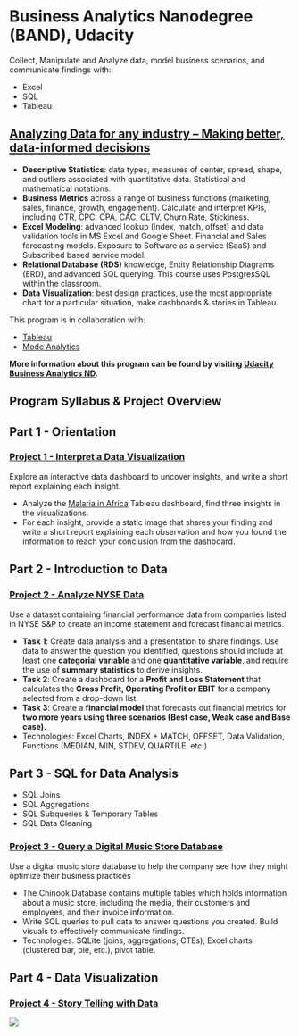 # Business Analytics Nanodegree (BAND), Udacity
Collect, Manipulate and Analyze data, model business scenarios, and communicate findings with:
* Excel
* SQL
* Tableau

## [Analyzing Data for any industry – Making better, data-informed decisions](https://github.com/phphoebe/udacity-band-projects/blob/master/Business%2BAnalytics%2BNanodegree%2BProgram%2BSyllabus%2B2.0.pdf)

* **Descriptive Statistics**: data types, measures of center, spread, shape, and outliers associated with quantitative data. Statistical and mathematical notations. 
* **Business Metrics** across a range of business functions (marketing, sales, finance, growth, engagement). Calculate and interpret KPIs, including CTR, CPC, CPA, CAC, CLTV, Churn Rate, Stickiness. 
* **Excel Modeling**: advanced lookup (index, match, offset) and data validation tools in MS Excel and Google Sheet. Financial and Sales forecasting models. Exposure to Software as a service (SaaS) and Subscribed based service model. 
* **Relational Database (RDS)** knowledge, Entity Relationship Diagrams (ERD), and advanced SQL querying. This course uses PostgresSQL within the classroom. 
* **Data Visualization**: best design practices, use the most appropriate chart for a particular situation, make dashboards & stories in Tableau. 

This program is in collaboration with:
* [Tableau](https://www.tableau.com/)
* [Mode Analytics](https://mode.com/)

**More information about this program can be found by visiting [Udacity Business Analytics ND](https://www.udacity.com/course/business-analytics-nanodegree--nd098).**


## Program Syllabus & Project Overview

## Part 1 - Orientation 
### **[Project 1 - Interpret a Data Visualization](https://github.com/phphoebe/udacity-band-projects/tree/master/Project%201-Interpret%20a%20Data%20Visualization)**

Explore an interactive data dashboard to uncover insights, and write a short report explaining each insight. 
* Analyze the [Malaria in Africa](https://public.tableau.com/views/MakeoverMonday34Malaria_0/MalariainAfrica?:embed=y&:showVizHome=no&:display_count=y&:display_static_image=y&:bootstrapWhenNotified=true#2) Tableau dashboard, find three insights in the visualizations.
* For each insight, provide a static image that shares your finding and write a short report explaining each observation and how you found the information to reach your conclusion from the dashboard. 


## Part 2 - Introduction to Data
### **[Project 2 - Analyze NYSE Data](https://github.com/phphoebe/udacity-band-projects/tree/master/Project%202-Analyze%20NYSE%20Data)**
Use a dataset containing financial performance data from companies listed in NYSE S&P to create an income statement and forecast financial metrics.
* **Task 1**: Create data analysis and a presentation to share findings. Use data to answer the question you identified, questions should include at least one **categorial variable** and one **quantitative variable**, and require the use of **summary statistics** to derive insights. 
* **Task 2**: Create a dashboard for a **Profit and Loss Statement** that calculates the **Gross Profit, Operating Profit or EBIT** for a company selected from a drop-down list.
* **Task 3**: Create a **financial model** that forecasts out financial metrics for **two more years using three scenarios (Best case, Weak case and Base case).**
* Technologies: Excel Charts, INDEX + MATCH, OFFSET, Data Validation, Functions (MEDIAN, MIN, STDEV, QUARTILE, etc.)



## Part 3 - SQL for Data Analysis
* SQL Joins
* SQL Aggregations
* SQL Subqueries & Temporary Tables
* SQL Data Cleaning
### **[Project 3 - Query a Digital Music Store Database](https://github.com/phphoebe/udacity-band-projects/tree/master/Project%203-SQL-Query%20a%20Digital%20Music%20Store%20Database)**
Use a digital music store database to help the company see how they might optimize their business practices
* The Chinook Database contains multiple tables which holds information about a music store, including the media, their customers and employees, and their invoice information. 
* Write SQL queries to pull data to answer questions you created. Build visuals to effectively communicate findings. 
* Technologies: SQLite (joins, aggregations, CTEs), Excel charts (clustered bar, pie, etc.), pivot table. 

## Part 4 - Data Visualization 
### **[Project 4 - Story Telling with Data](https://github.com/phphoebe/udacity-band-projects/tree/master/Project%204-Tableau-Data%20Visualization-Telling%20Stories%20with%20Data)**


![](https://github.com/phphoebe/udacity-band-projects/blob/master/Graduaction%20Certificate.PNG)
